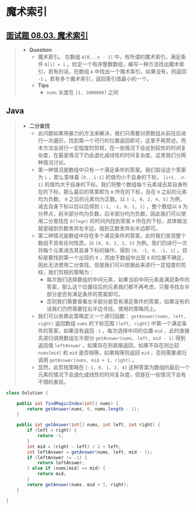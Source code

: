 # 魔术索引

## [面试题 08.03. 魔术索引](https://leetcode.cn/problems/magic-index-lcci/)

> - **Question**
>   - 魔术索引。 在数组 `A[0...n - 1]` 中，有所谓的魔术索引，满足条件 `A[i] = i` 。给定一个有序整数数组，编写一种方法找出魔术索引，若有的话，在数组 `A` 中找出一个魔术索引，如果没有，则返回 `-1` 。若有多个魔术索引，返回索引值最小的一个。
>   - **Tips**
>     - `nums` 长度在 `[1, 1000000]` 之间

## Java

> - **二分查找**
>   - 此问题如果用暴力的方法来解决，我们只需要对原数组从前往后进行一次遍历，找到第一个可行的位置返回即可，这里不再赘述。而本方法会进行一定程度的剪枝，在一些情况下会达到较优的时间复杂度，在最差情况下仍会退化成线性的时间复杂度，这里我们分两种情况讨论。
>   - 第一种情况是数组中只有一个满足条件的答案。我们假设这个答案为 `i` ，那么意味着 `[0...i-1]` 的值均小于自身的下标， `[i+1...n-1]` 的值均大于自身的下标。我们将整个数组每个元素减去其自身所在的下标，那么最后的答案即为 `0` 所在的下标，且在 `0` 之前的元素均为负数， `0` 之后的元素均为正数。以 `[-1, 0, 2, 4, 5]` 为例，减去自身下标以后以后得到 `[-1, -1, 0, 1, 1]` ，整个数组以 `0` 为分界点，前半部分均为负数，后半部分均为负数，因此我们可以使用二分查找在 `O(log⁡n)` 的时间内找到答案 `0` 所在的下标，具体做法就是碰到负数舍弃左半边，碰到正数舍弃右半边即可。
>   - 第二种情况是数组中存在多个满足条件的答案，此时我们发现整个数组不具有任何性质。以 `[0, 0, 2, 2, 5]` 为例，我们仍进行一次将每个元素减去其自身下标的操作，得到 `[0, -1, 0, -1, 1]` 。目标是要找到第一个出现的 `0` ，而由于数组中出现 `0` 的位置不确定，因此无法使用二分查找，但是我们可以依据此来进行一定程度的剪枝，我们剪枝的策略为：
>     - 每次我们选择数组的中间元素，如果当前中间元素是满足条件的答案，那么这个位置往后的元素我们都不再考虑，只要寻找左半部分是否有满足条件的答案即可。
>     - 否则我们需要查看左半部分是否有满足条件的答案，如果没有的话我们仍然需要在右半边寻找，使用的策略同上。
>   - 我们可以依靠此策略定义一个递归函数： `getAnswer(nums, left, right)` 返回数组 `nums` 的下标范围 `[left, right]` 中第一个满足条件的答案，如果没有返回 `-1` 。每次选择中间的位置 `mid` ，此时直接先递归调用数组左半部分 `getAnswer(nums, left, mid - 1)` 得到返回值 `leftAnswer` ，如果存在则直接返回，如果不存在则比较 `nums[mid]` 和 `mid` 是否相等，如果相等则返回 `mid` ，否则需要递归调用 `getAnswer(nums, mid + 1, right)` 。
>   - 显然，此剪枝策略在 `[-1, 0, 1, 2, 4]` 这种答案为数组的最后一个元素的情况下会退化成线性的时间复杂度，但是在一些情况下会有不错的表现。

```java
class Solution {

    public int findMagicIndex(int[] nums) {
        return getAnswer(nums, 0, nums.length - 1);
    }

    public int getAnswer(int[] nums, int left, int right) {
        if (left > right) {
            return -1;
        }
        int mid = (right - left) / 2 + left;
        int leftAnswer = getAnswer(nums, left, mid - 1);
        if (leftAnswer != -1) {
            return leftAnswer;
        } else if (nums[mid] == mid) {
            return mid;
        }
        return getAnswer(nums, mid + 1, right);
    }

}
```
